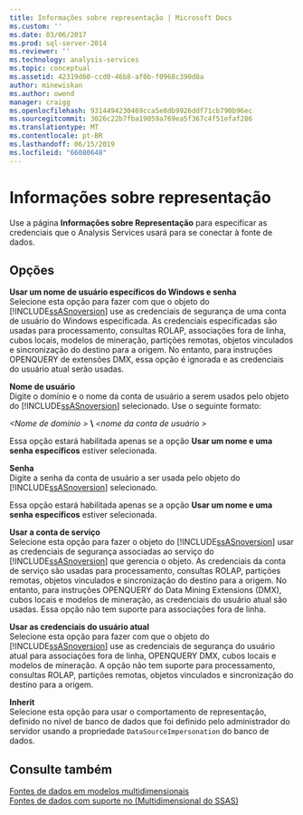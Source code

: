 ```yaml
---
title: Informações sobre representação | Microsoft Docs
ms.custom: ''
ms.date: 03/06/2017
ms.prod: sql-server-2014
ms.reviewer: ''
ms.technology: analysis-services
ms.topic: conceptual
ms.assetid: 42319d60-ccd0-46b8-af0b-f0968c390d8a
author: minewiskan
ms.author: owend
manager: craigg
ms.openlocfilehash: 9314494230469cca5e8db9926ddf71cb790b96ec
ms.sourcegitcommit: 3026c22b7fba19059a769ea5f367c4f51efaf286
ms.translationtype: MT
ms.contentlocale: pt-BR
ms.lasthandoff: 06/15/2019
ms.locfileid: "66080648"
---
```

# <a name="impersonation-information"></a>Informações sobre representação
  Use a página **Informações sobre Representação** para especificar as credenciais que o Analysis Services usará para se conectar à fonte de dados.  
  
## <a name="options"></a>Opções  
 **Usar um nome de usuário específicos do Windows e senha**  
 Selecione esta opção para fazer com que o objeto do [!INCLUDE[ssASnoversion](../includes/ssasnoversion-md.md)] use as credenciais de segurança de uma conta de usuário do Windows especificada. As credenciais especificadas são usadas para processamento, consultas ROLAP, associações fora de linha, cubos locais, modelos de mineração, partições remotas, objetos vinculados e sincronização do destino para a origem. No entanto, para instruções OPENQUERY de extensões DMX, essa opção é ignorada e as credenciais do usuário atual serão usadas.  
  
 **Nome de usuário**  
 Digite o domínio e o nome da conta de usuário a serem usados pelo objeto do [!INCLUDE[ssASnoversion](../includes/ssasnoversion-md.md)] selecionado. Use o seguinte formato:  
  
 *\<Nome de domínio >* **\\**  *\<nome da conta de usuário >*  
  
 Essa opção estará habilitada apenas se a opção **Usar um nome e uma senha específicos** estiver selecionada.  
  
 **Senha**  
 Digite a senha da conta de usuário a ser usada pelo objeto do [!INCLUDE[ssASnoversion](../includes/ssasnoversion-md.md)] selecionado.  
  
 Essa opção estará habilitada apenas se a opção **Usar um nome e uma senha específicos** estiver selecionada.  
  
 **Usar a conta de serviço**  
 Selecione esta opção para fazer o objeto do [!INCLUDE[ssASnoversion](../includes/ssasnoversion-md.md)] usar as credenciais de segurança associadas ao serviço do [!INCLUDE[ssASnoversion](../includes/ssasnoversion-md.md)] que gerencia o objeto. As credenciais da conta de serviço são usadas para processamento, consultas ROLAP, partições remotas, objetos vinculados e sincronização do destino para a origem. No entanto, para instruções OPENQUERY do Data Mining Extensions (DMX), cubos locais e modelos de mineração, as credenciais do usuário atual são usadas. Essa opção não tem suporte para associações fora de linha.  
  
 **Usar as credenciais do usuário atual**  
 Selecione esta opção para fazer com que o objeto do [!INCLUDE[ssASnoversion](../includes/ssasnoversion-md.md)] use as credenciais de segurança do usuário atual para associações fora de linha, OPENQUERY DMX, cubos locais e modelos de mineração. A opção não tem suporte para processamento, consultas ROLAP, partições remotas, objetos vinculados e sincronização do destino para a origem.  
  
 **Inherit**  
 Selecione esta opção para usar o comportamento de representação, definido no nível de banco de dados que foi definido pelo administrador do servidor usando a propriedade `DataSourceImpersonation` do banco de dados.  
  
## <a name="see-also"></a>Consulte também  
 [Fontes de dados em modelos multidimensionais](multidimensional-models/data-sources-in-multidimensional-models.md)   
 [Fontes de dados com suporte no &#40;Multidimensional do SSAS&#41;](multidimensional-models/supported-data-sources-ssas-multidimensional.md)  
  
  
